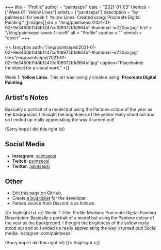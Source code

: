 +++
title =       "Profile"
author =      "paintsepsi"
date =        "2021-01-03"
themes =      ["Week 01: Yellow Lines"]
artists =     ["paintsepsi"]
description = "by paintsepsi for week 1: Yellow Lines. Created using: Procreate Digital Painting."
[[images]]
      src = "/img/paintsepsi/2021-01-02+9e3450b11d8b1247ccf09972b1d964bf-thumbnail-w720px.jpg"
      href = "/blog/paintsepsi-week-1-cce9"
      alt = "Profile"
      caption = ""
      stretch = "cover"
+++


{{< fancybox path="/img/paintsepsi/2021-01-02+9e3450b11d8b1247ccf09972b1d964bf-thumbnail-w720px.jpg" file="/img/paintsepsi/2021-01-02+9e3450b11d8b1247ccf09972b1d964bf.jpg" caption="Placeholder thumbnail for a visual work." >}}


Week 1: **Yellow Lines**. This art was lovingly created using: **Procreate Digital Painting**.

## Artist's Notes

Basically a portrait of a model but using the Pantone colour of the year as the background. I thought the brightness of the yellow really stood out and so I ended up really appreciating the way it turned out! 

(Sorry hope I did this right lol)

## Social Media

- **Instagram**: <a href='https://instagram.com/paintsepsi' target='_blank'>paintsepsi</a>
- **Twitch**: <a href='https://twitch.tv/paintsepsi' target='_blank'>paintsepsi</a>
- **Twitter**: <a href='https://twitter.com/paintsepsi' target='_blank'>paintsepsi</a>

## Other

- Edit this page on [GitHub](https://github.com/teaminkling/web-refresh/edit/main/content/blog/paintsepsi-week-1-cce9.md).
- Create [a bug ticket](https://github.com/teaminkling/web-refresh/issues/new?assignees=&labels=bug&template=problem-report.md&title=) for the developer.
- Parsed source from Discord is as follows:

{{< highlight txt >}}
Week: 1
Title: Profile
Medium: Procreate Digital Painting
Description: Basically a portrait of a model but using the Pantone colour of the year as the background. I thought the brightness of the yellow really stood out and so I ended up really appreciating the way it turned out! 
Social media: instagram.com/paintsepsi

(Sorry hope I did this right lol)
{{< /highlight >}}